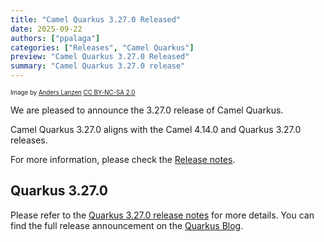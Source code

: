 ```yaml
---
title: "Camel Quarkus 3.27.0 Released"
date: 2025-09-22
authors: ["ppalaga"]
categories: ["Releases", "Camel Quarkus"]
preview: "Camel Quarkus 3.27.0 Released"
summary: "Camel Quarkus 3.27.0 release"
---
```


<sub><sup>Image by <a href="https://www.flickr.com/photos/lanzen/5984113332">Anders Lanzen</a> <a href="https://creativecommons.org/licenses/by-nc-sa/2.0">CC BY-NC-SA 2.0</a></sup></sub>

We are pleased to announce the 3.27.0 release of Camel Quarkus.

Camel Quarkus 3.27.0 aligns with the Camel 4.14.0 and Quarkus 3.27.0 releases.

For more information, please check the [Release notes](/releases/q-3.27.0/).

## Quarkus 3.27.0

Please refer to the [Quarkus 3.27.0 release notes](https://github.com/quarkusio/quarkus/releases/tag/3.27.0) for more details.
You can find the full release announcement on the [Quarkus Blog](https://quarkus.io/blog/tag/release/).
